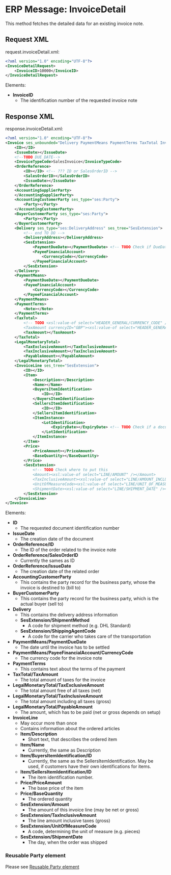 # ERP Message: InvoiceDetail

This method fetches the detailed data for an existing invoice note.

## Request XML

request.invoiceDetail.xml:

``` xml
<?xml version="1.0" encoding="UTF-8"?>
<InvoiceDetailRequest>
    <InvoiceID>10000</InvoiceID>
</InvoiceDetailRequest>
```

Elements:

- **InvoiceID**
    - The identification number of the requested invoice note

## Response XML

response.invoiceDetail.xml:

``` xml
<?xml version="1.0" encoding="UTF-8"?>
<Invoice ses_unbounded="Delivery PaymentMeans PaymentTerms TaxTotal InvoiceLine">
    <ID></ID>
    <IssueDate></IssueDate>
    <!--TODO DUE_DATE-->
    <InvoiceTypeCode>SalesInvoice</InvoiceTypeCode>
    <OrderReference>
        <ID></ID> <!-- ??? ID or SalesOrderID -->
        <SalesOrderID></SalesOrderID>
        <IssueDate></IssueDate>
    </OrderReference>
    <AccountingSupplierParty>
    </AccountingSupplierParty>
    <AccountingCustomerParty ses_type="ses:Party">
        <Party></Party>
    </AccountingCustomerParty>
    <BuyerCustomerParty ses_type="ses:Party">
        <Party></Party>
    </BuyerCustomerParty>
    <Delivery ses_type="ses:DeliveryAddress" ses_tree="SesExtension">
        <!-- end TO DO -->
        <DeliveryAddress></DeliveryAddress>
        <SesExtension>
            <PaymentDueDate></PaymentDueDate> <!-- TODO Check if DueDate is correct -->
            <PayeeFinancialAccount>
                <CurrencyCode></CurrencyCode>
            </PayeeFinancialAccount>
        </SesExtension>
    </Delivery>
    <PaymentMeans>
        <PaymentDueDate></PaymentDueDate>
        <PayeeFinancialAccount>
            <CurrencyCode></CurrencyCode>
        </PayeeFinancialAccount>
    </PaymentMeans>
    <PaymentTerms>
        <Note></Note>
    </PaymentTerms>
    <TaxTotal>
        <!-- TODO <xsl:value-of select="HEADER_GENERAL/CURRENCY_CODE" /> put currency code in currencyID attribute?
        <TaxAmount currencyID="GBP"><xsl:value-of select="HEADER_GENERAL/VAT_AMOUNT" /></TaxAmount> -->
        <TaxAmount></TaxAmount>
    </TaxTotal>
    <LegalMonetaryTotal>
        <TaxExclusiveAmount></TaxExclusiveAmount>
        <TaxInclusiveAmount></TaxInclusiveAmount>
        <PayableAmount></PayableAmount>
    </LegalMonetaryTotal>
    <InvoiceLine ses_tree="SesExtension">
        <ID></ID>
        <Item>
            <Description></Description>
            <Name></Name>
            <BuyersItemIdentification>
                <ID></ID>
            </BuyersItemIdentification>
            <SellersItemIdentification>
                <ID></ID>
            </SellersItemIdentification>
            <ItemInstance>
                <LotIdentification>
                    <ExpiryDate></ExpiryDate> <!-- TODO Check if a document scoped field is available -->
                </LotIdentification>
            </ItemInstance>
        </Item>
        <Price>
            <PriceAmount></PriceAmount>
            <BaseQuantity></BaseQuantity>
        </Price>
        <SesExtension>
            <!-- TODO Check where to put this
            <Amount><xsl:value-of select="LINE/AMOUNT" /></Amount>
            <TaxInclusiveAmount><xsl:value-of select="LINE/AMOUNT_INCLUDING_VAT" /></TaxInclusiveAmount>
            <UnitOfMeasureCode><xsl:value-of select="LINE/UNIT_OF_MEASURE_CODE" /></UnitOfMeasureCode>
            <ShipmentDate><xsl:value-of select="LINE/SHIPMENT_DATE" /></ShipmentDate> -->
        </SesExtension>
    </InvoiceLine>
</Invoice>
```

Elements:

- **ID**
    - The requested document identification number
- **IssueDate**
    - The creation date of the document
- **OrderReference/ID**
    - The ID of the order related to the invoice note
- **OrderReference/SalesOrderID**
    - Currently the sames as ID
- **OrderReference/IssueDate**
    - The creation date of the related order
- **AccountingCustomerParty**
    - This contains the party record for the business party, whose the invoice is destined to (bill to)
- **BuyerCustomerParty**
    - This contains the party record for the business party, which is the actual buyer (sell to)
- **Delivery**
    - This contains the delivery address information
    - **SesExtension/ShipmentMethod**
        - A code for shipment method (e.g. DHL Standard)
    - **SesExtension/ShippingAgentCode**
        - A code for the carrier who takes care of the transportation
- **PaymentMeans/PaymentDueDate**
    - The date until the invoice has to be settled
- **PaymentMeans/PayeeFinancialAccount/CurrencyCode**
    - The currency code for the invoice note
- **PaymentTerms**
    - This contains text about the terms of the payment
- **TaxTotal/TaxAmount**
    - The total amount of taxes for the invoice
- **LegalMonetaryTotal/TaxExclusiveAmount**
    - The total amount free of all taxes (net)
- **LegalMonetaryTotal/TaxInclusiveAmount**
    - The total amount including all taxes (gross)
- **LegalMonetaryTotal/PayableAmount**
    - The amount, which has to be paid (net or gross depends on setup)
- **InvoiceLine**
    - May occur more than once
    - Contains information about the ordered articles
    - **Item/Description**
        - Short text, that describes the ordered item
    - **Item/Name**
        - Currently, the same as Description
    - **Item/BuyersItemIdentification/ID**
        - Currently, the same as the SellersItemIdentification. May be used, if customers have their own identifications for items.
    - **Item/SellersItemIdentification/ID**
        - The item identification number.
    - **Price/PriceAmount**
        - The base price of the item
    - **Price/BaseQuantity**
        - The ordered quantity
    - **SesExtension/Amount**
        - The amount of this invoice line (may be net or gross)
    - **SesExtension/TaxInclusiveAmount**
        - The line amount inclusive taxes (gross)
    - **SesExtension/UnitOfMeasureCode**
        - A code, determining the unit of measure (e.g. pieces)
    - **SesExtension/ShipmentDate**
        - The day, when the order was shipped

### Reusable Party element

Please see [Reusable Party element](erp_message_select_customer.md#reusable-party-element)
